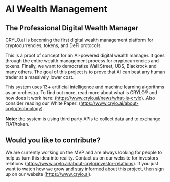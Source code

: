 # AI Wealth Management
## The Professional Digital Wealth Manager
CRYLO.ai is becoming the first digital wealth management platform for cryptocurrencies, tokens, and DeFi protocols.

This is a proof of concept for an AI-powered digital wealth manager. It goes through the entire wealth management process for cryptocurrencies and tokens. Finally, we want to democratize Wall Street, UBS, Blackrock and many others. The goal of this project is to prove that AI can beat any human trader at a massively lower cost.

This system uses 13+ artificial intelligence and machine learning algorithms as an orchestra. To find out more, read more about what is CRYLO® and how does it work here: (https://www.crylo.ai/news/what-is-crylo). Also consider reading our White Paper: (https://www.crylo.ai/about-crylo/technology).

**Note:** the system is using third party APIs to collect data and to exchange FIAT/token.

## Would you like to contribute?
We are currently working on the MVP and are always looking for people to help us turn this idea into reality. Contact us on our website for investors relations (https://www.crylo.ai/about-crylo/investor-relations). If you just want to watch how we grow and stay informed about this project, then sign up on our website (https://www.crylo.ai).
